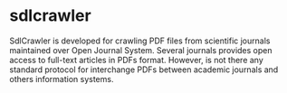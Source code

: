 # sdlcrawler
SdlCrawler is developed for crawling PDF files from scientific journals maintained over Open Journal System. Several journals provides open access to full-text articles in PDFs format. However, is not there any standard protocol for interchange PDFs between academic journals and others information systems.
